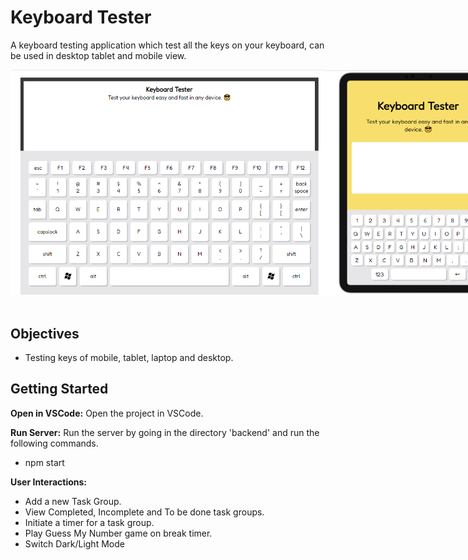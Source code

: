 # Keyboard Tester

A keyboard testing application which test all the keys on your keyboard, can be used in desktop tablet and mobile view.
<!-- -->
<div style="display:flex;">
    <img src="screenshots/Capture1.PNG" alt="Screenshot 2" width="600" style="margin-bottom: 20px;">
    <img src="screenshots/Capture2.PNG" alt="Screenshot 2" width="300" style="margin-bottom: 20px;">
    <img src="screenshots/Capture3.PNG" alt="Screenshot 2" width="200" style="margin-bottom: 20px;">
</div>

## Objectives

- Testing keys of mobile, tablet, laptop and desktop.

## Getting Started

**Open in VSCode:**
Open the project in VSCode.

**Run Server:**
Run the server by going in the directory 'backend' and run the following commands.

- npm start

**User Interactions:**

- Add a new Task Group.
- View Completed, Incomplete and To be done task groups.
- Initiate a timer for a task group.
- Play Guess My Number game on break timer.
- Switch Dark/Light Mode
